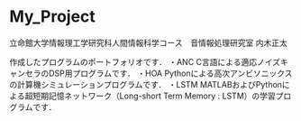 # My_Project
立命館大学情報理工学研究科人間情報科学コース　音情報処理研究室
内木正太

作成したプログラムのポートフォリオです．
・ANC
  C言語による適応ノイズキャンセラのDSP用プログラムです．
・HOA
  Pythonによる高次アンビソニックスの計算機シミュレーションプログラムです．
・LSTM
  MATLABおよびPythonによる超短期記憶ネットワーク（Long-short Term Memory : LSTM）の学習プログラムです．
